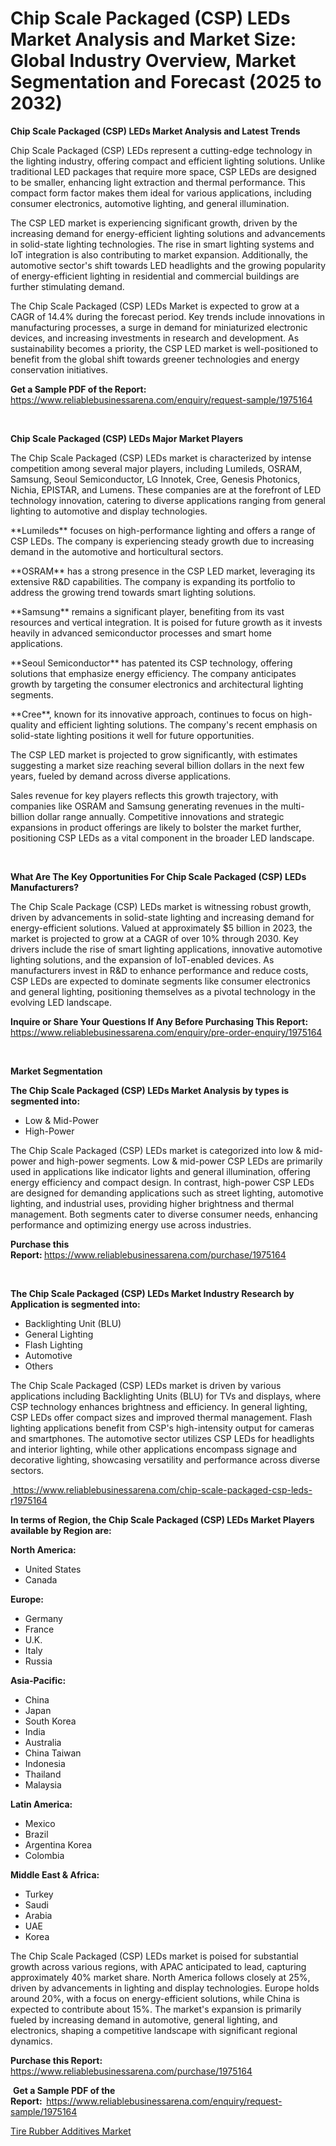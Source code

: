 <p><h1>Chip Scale Packaged (CSP) LEDs Market Analysis and Market Size: Global Industry Overview, Market Segmentation and Forecast (2025 to 2032)</h1></p><p><strong>Chip Scale Packaged (CSP) LEDs Market Analysis and Latest Trends</strong></p>
<p><p>Chip Scale Packaged (CSP) LEDs represent a cutting-edge technology in the lighting industry, offering compact and efficient lighting solutions. Unlike traditional LED packages that require more space, CSP LEDs are designed to be smaller, enhancing light extraction and thermal performance. This compact form factor makes them ideal for various applications, including consumer electronics, automotive lighting, and general illumination.</p><p>The CSP LED market is experiencing significant growth, driven by the increasing demand for energy-efficient lighting solutions and advancements in solid-state lighting technologies. The rise in smart lighting systems and IoT integration is also contributing to market expansion. Additionally, the automotive sector's shift towards LED headlights and the growing popularity of energy-efficient lighting in residential and commercial buildings are further stimulating demand.</p><p>The Chip Scale Packaged (CSP) LEDs Market is expected to grow at a CAGR of 14.4% during the forecast period. Key trends include innovations in manufacturing processes, a surge in demand for miniaturized electronic devices, and increasing investments in research and development. As sustainability becomes a priority, the CSP LED market is well-positioned to benefit from the global shift towards greener technologies and energy conservation initiatives.</p></p>
<p><strong>Get a Sample PDF of the Report:&nbsp;</strong> <a href="https://www.reliablebusinessarena.com/enquiry/request-sample/1975164?utm_campaign=1835&utm_medium=2&utm_source=Github&utm_content=ia&utm_term=04022025&utm_id=chip-scale-packaged-csp-leds">https://www.reliablebusinessarena.com/enquiry/request-sample/1975164</a></p>
<p>&nbsp;</p>
<p><strong>Chip Scale Packaged (CSP) LEDs Major Market Players</strong></p>
<p><p>The Chip Scale Packaged (CSP) LEDs market is characterized by intense competition among several major players, including Lumileds, OSRAM, Samsung, Seoul Semiconductor, LG Innotek, Cree, Genesis Photonics, Nichia, EPISTAR, and Lumens. These companies are at the forefront of LED technology innovation, catering to diverse applications ranging from general lighting to automotive and display technologies.</p><p>**Lumileds** focuses on high-performance lighting and offers a range of CSP LEDs. The company is experiencing steady growth due to increasing demand in the automotive and horticultural sectors. </p><p>**OSRAM** has a strong presence in the CSP LED market, leveraging its extensive R&D capabilities. The company is expanding its portfolio to address the growing trend towards smart lighting solutions.</p><p>**Samsung** remains a significant player, benefiting from its vast resources and vertical integration. It is poised for future growth as it invests heavily in advanced semiconductor processes and smart home applications.</p><p>**Seoul Semiconductor** has patented its CSP technology, offering solutions that emphasize energy efficiency. The company anticipates growth by targeting the consumer electronics and architectural lighting segments.</p><p>**Cree**, known for its innovative approach, continues to focus on high-quality and efficient lighting solutions. The company's recent emphasis on solid-state lighting positions it well for future opportunities.</p><p>The CSP LED market is projected to grow significantly, with estimates suggesting a market size reaching several billion dollars in the next few years, fueled by demand across diverse applications. </p><p>Sales revenue for key players reflects this growth trajectory, with companies like OSRAM and Samsung generating revenues in the multi-billion dollar range annually. Competitive innovations and strategic expansions in product offerings are likely to bolster the market further, positioning CSP LEDs as a vital component in the broader LED landscape.</p></p>
<p>&nbsp;</p>
<p><strong>What Are The Key Opportunities For Chip Scale Packaged (CSP) LEDs Manufacturers?</strong></p>
<p><p>The Chip Scale Package (CSP) LEDs market is witnessing robust growth, driven by advancements in solid-state lighting and increasing demand for energy-efficient solutions. Valued at approximately $5 billion in 2023, the market is projected to grow at a CAGR of over 10% through 2030. Key drivers include the rise of smart lighting applications, innovative automotive lighting solutions, and the expansion of IoT-enabled devices. As manufacturers invest in R&D to enhance performance and reduce costs, CSP LEDs are expected to dominate segments like consumer electronics and general lighting, positioning themselves as a pivotal technology in the evolving LED landscape.</p></p>
<p><strong>Inquire or Share Your Questions If Any Before Purchasing This Report:</strong> <a href="https://www.reliablebusinessarena.com/enquiry/pre-order-enquiry/1975164?utm_campaign=1835&utm_medium=2&utm_source=Github&utm_content=ia&utm_term=04022025&utm_id=chip-scale-packaged-csp-leds">https://www.reliablebusinessarena.com/enquiry/pre-order-enquiry/1975164</a></p>
<p>&nbsp;</p>
<p><strong>Market Segmentation</strong></p>
<p><strong>The Chip Scale Packaged (CSP) LEDs Market Analysis by types is segmented into:</strong></p>
<p><ul><li>Low & Mid-Power</li><li>High-Power</li></ul></p>
<p><p>The Chip Scale Packaged (CSP) LEDs market is categorized into low & mid-power and high-power segments. Low & mid-power CSP LEDs are primarily used in applications like indicator lights and general illumination, offering energy efficiency and compact design. In contrast, high-power CSP LEDs are designed for demanding applications such as street lighting, automotive lighting, and industrial uses, providing higher brightness and thermal management. Both segments cater to diverse consumer needs, enhancing performance and optimizing energy use across industries.</p></p>
<p><strong>Purchase this Report:&nbsp;</strong><a href="https://www.reliablebusinessarena.com/purchase/1975164?utm_campaign=1835&utm_medium=2&utm_source=Github&utm_content=ia&utm_term=04022025&utm_id=chip-scale-packaged-csp-leds">https://www.reliablebusinessarena.com/purchase/1975164</a></p>
<p>&nbsp;</p>
<p><strong>The Chip Scale Packaged (CSP) LEDs Market Industry Research by Application is segmented into:</strong></p>
<p><ul><li>Backlighting Unit (BLU)</li><li>General Lighting</li><li>Flash Lighting</li><li>Automotive</li><li>Others</li></ul></p>
<p><p>The Chip Scale Packaged (CSP) LEDs market is driven by various applications including Backlighting Units (BLU) for TVs and displays, where CSP technology enhances brightness and efficiency. In general lighting, CSP LEDs offer compact sizes and improved thermal management. Flash lighting applications benefit from CSP's high-intensity output for cameras and smartphones. The automotive sector utilizes CSP LEDs for headlights and interior lighting, while other applications encompass signage and decorative lighting, showcasing versatility and performance across diverse sectors.</p></p>
<p><a href="https://www.reliablebusinessarena.com/chip-scale-packaged-csp-leds-r1975164?utm_campaign=1835&utm_medium=2&utm_source=Github&utm_content=ia&utm_term=04022025&utm_id=chip-scale-packaged-csp-leds">&nbsp;https://www.reliablebusinessarena.com/chip-scale-packaged-csp-leds-r1975164</a></p>
<p><strong>In terms of Region, the Chip Scale Packaged (CSP) LEDs Market Players available by Region are:</strong></p>
<p>
    <p> <strong> North America: </strong>
        <ul>
            <li>United States</li>
            <li>Canada</li>
        </ul>
        </p> 
    <p> <strong> Europe: </strong>
        <ul>
            <li>Germany</li>
            <li>France</li>
            <li>U.K.</li>
            <li>Italy</li>
            <li>Russia</li>
        </ul>
        </p> 
    <p> <strong> Asia-Pacific: </strong>
        <ul>
            <li>China</li>
            <li>Japan</li>
            <li>South Korea</li>
            <li>India</li>
            <li>Australia</li>
            <li>China Taiwan</li>
            <li>Indonesia</li>
            <li>Thailand</li>
            <li>Malaysia</li>
        </ul>
        </p> 
    <p> <strong> Latin America: </strong>
        <ul>
            <li>Mexico</li>
            <li>Brazil</li>
            <li>Argentina Korea</li>
            <li>Colombia</li>
        </ul>
        </p> 
    <p> <strong> Middle East & Africa: </strong>
        <ul>
            <li>Turkey</li>
            <li>Saudi</li>
            <li>Arabia</li>
            <li>UAE</li>
            <li>Korea</li>
        </ul>
    </p>
    </p>
<p><p>The Chip Scale Packaged (CSP) LEDs market is poised for substantial growth across various regions, with APAC anticipated to lead, capturing approximately 40% market share. North America follows closely at 25%, driven by advancements in lighting and display technologies. Europe holds around 20%, with a focus on energy-efficient solutions, while China is expected to contribute about 15%. The market's expansion is primarily fueled by increasing demand in automotive, general lighting, and electronics, shaping a competitive landscape with significant regional dynamics.</p></p>
<p><strong>Purchase this Report: </strong><a href="https://www.reliablebusinessarena.com/purchase/1975164?utm_campaign=1835&utm_medium=2&utm_source=Github&utm_content=ia&utm_term=04022025&utm_id=chip-scale-packaged-csp-leds">https://www.reliablebusinessarena.com/purchase/1975164</a></p>
<p>&nbsp;<strong>Get a Sample PDF of the Report:&nbsp;&nbsp;</strong><a href="https://www.reliablebusinessarena.com/enquiry/request-sample/1975164?utm_campaign=1835&utm_medium=2&utm_source=Github&utm_content=ia&utm_term=04022025&utm_id=chip-scale-packaged-csp-leds">https://www.reliablebusinessarena.com/enquiry/request-sample/1975164</a></p>
<p><strong></strong></p>
<p><p><a href="https://github.com/XavierTyler76/Market-Research-Report-List-1/blob/main/tire-rubber-additives-market.md?utm_campaign=1835&utm_medium=2&utm_source=Github&utm_content=ia&utm_term=04022025&utm_id=chip-scale-packaged-csp-leds">Tire Rubber Additives Market</a></p></p>
